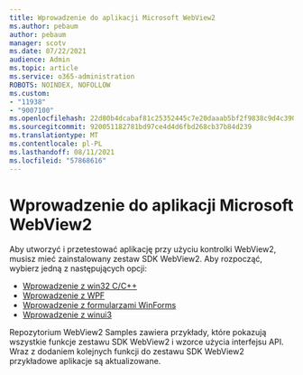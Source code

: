 ```yaml
---
title: Wprowadzenie do aplikacji Microsoft WebView2
ms.author: pebaum
author: pebaum
manager: scotv
ms.date: 07/22/2021
audience: Admin
ms.topic: article
ms.service: o365-administration
ROBOTS: NOINDEX, NOFOLLOW
ms.custom:
- "11938"
- "9007100"
ms.openlocfilehash: 22d80b4dcabaf81c25352445c7e20daaab5bf2f9838c9d4c39057bda423a2ecc
ms.sourcegitcommit: 920051182781bd97ce4d4d6fbd268cb37b84d239
ms.translationtype: MT
ms.contentlocale: pl-PL
ms.lasthandoff: 08/11/2021
ms.locfileid: "57868616"
---
```

# <a name="get-started-with-microsoft-webview2"></a>Wprowadzenie do aplikacji Microsoft WebView2

Aby utworzyć i przetestować aplikację przy użyciu kontrolki WebView2, musisz mieć zainstalowany zestaw SDK WebView2. Aby rozpocząć, wybierz jedną z następujących opcji:

- [Wprowadzenie z win32 C/C++](https://docs.microsoft.com/microsoft-edge/webview2/get-started/win32)
- [Wprowadzenie z WPF](https://docs.microsoft.com/microsoft-edge/webview2/get-started/wpf)
- [Wprowadzenie z formularzami WinForms](https://docs.microsoft.com/microsoft-edge/webview2/get-started/winforms)
- [Wprowadzenie z winui3](https://docs.microsoft.com/microsoft-edge/webview2/get-started/winui)

Repozytorium WebView2 Samples zawiera przykłady, które pokazują wszystkie funkcje zestawu SDK WebView2 i wzorce użycia interfejsu API. Wraz z dodaniem kolejnych funkcji do zestawu SDK WebView2 przykładowe aplikacje są aktualizowane.

